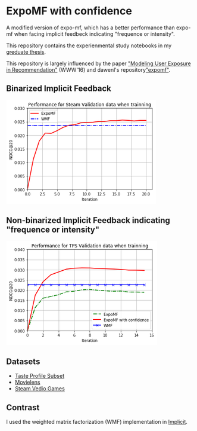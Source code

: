 # ExpoMF with confidence

A modified version of expo-mf, which has a better performance than expo-mf when facing implicit feedbeck indicating "frequence or intensity".

This repository contains the experienmental study notebooks in my [greduate thesis](https://github.com/cool-pot/expo-mf-with-confidence/blob/master/thesis/thesis.pdf). 

This repository is largely influenced by the paper ["Modeling User Exposure in Recommendation"](http://arxiv.org/abs/1510.07025) (WWW'16) and dawenl's repository["expomf"](https://github.com/dawenl/expo-mf).

## Binarized Implicit Feedback

![performance_steam](https://github.com/cool-pot/expo-mf-with-confidence/blob/master/pics/performance_steam.png)

## Non-binarized Implicit Feedback indicating "frequence or intensity"

![performance_tps](https://github.com/cool-pot/expo-mf-with-confidence/blob/master/pics/performance_tps.png)

## Datasets
- [Taste Profile Subset](http://labrosa.ee.columbia.edu/millionsong/tasteprofile)
- [Movielens](https://grouplens.org/datasets/movielens/)
- [Steam Vedio Games](https://www.kaggle.com/tamber/steam-video-games)

## Contrast
I used the weighted matrix factorization (WMF) implementation in [Implicit](https://github.com/benfred/implicit). 

